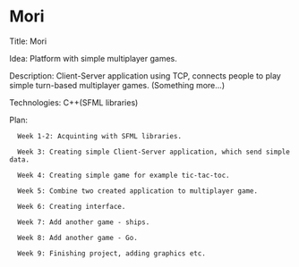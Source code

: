 # Mori

Title: Mori

Idea: Platform with simple multiplayer games.

Description: Client-Server application using TCP, connects people to play simple turn-based multiplayer games. (Something more...)

Technologies: C++(SFML libraries)

Plan:

      Week 1-2: Acquinting with SFML libraries.
      
      Week 3: Creating simple Client-Server application, which send simple data.
      
      Week 4: Creating simple game for example tic-tac-toc.
      
      Week 5: Combine two created application to multiplayer game.
      
      Week 6: Creating interface.

      Week 7: Add another game - ships.
      
      Week 8: Add another game - Go.
      
      Week 9: Finishing project, adding graphics etc.

      
